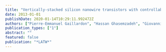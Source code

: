 ```yaml
---
title: "Vertically-stacked silicon nanowire transistors with controllable polarity: A robustness study"
date: 2013-01-01
publishDate: 2020-01-14T10:29:11.992472Z
authors: ["Pierre-Emmanuel Gaillardon", "Hassan Ghasemzadeh", "Giovanni De Micheli"]
publication_types: ["1"]
abstract: ""
featured: false
publication: "*LATW*"
---
```


